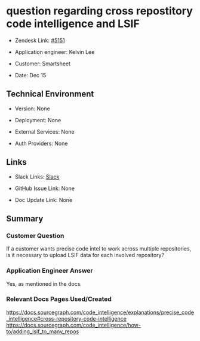 

# question regarding cross repostitory code intelligence and LSIF <!-- Ticket Title  Hint: include keywords to make it searchable -->



- Zendesk Link: [#5151](https://sourcegraph.zendesk.com/agent/tickets/5151)

- Application engineer: Kelvin Lee

- Customer: Smartsheet <!-- Redact if this contains personally identifying information -->

- Date: Dec 15


<!-- Data populated from integration, speak to Ben Gordon or Michael Bali if not working -->

<!-- During Internal team trial, fill missing data manually (we are waiting for all data to sync) -->



## Technical Environment

- Version: ​None

- Deployment: None

- External Services: None

- Auth Providers: None





## Links
<!-- Data for application engineer manual entry -->
- Slack Links: [Slack](https://sourcegraph.slack.com/archives/C02H4BECQ7R/p1639603735023400)

- GitHub Issue Link: None

- Doc Update Link: None



## Summary

### Customer Question

If a customer wants precise code intel to work across multiple repositories, is it necessary to upload LSIF data for each involved repository?


### Application Engineer Answer
Yes, as mentioned in the docs.



### Relevant Docs Pages Used/Created

https://docs.sourcegraph.com/code_intelligence/explanations/precise_code_intelligence#cross-repository-code-intelligence
https://docs.sourcegraph.com/code_intelligence/how-to/adding_lsif_to_many_repos


<!-- Once complete, upload a copy to https://github.com/sourcegraph/support-tools-internal/tree/main/resolved-tickets as a .md file -->
<!-- Name the file 5151.md -->
